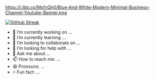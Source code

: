 https://i.ibb.co/MsfnQh0/Blue-And-White-Modern-Minimal-Business-Channel-Youtube-Banner.png



[![GitHub Streak](https://github-readme-streak-stats.herokuapp.com?user=HabiburRahnan&theme=dark)](https://git.io/streak-stats)

- 🔭 I’m currently working on ...
- 🌱 I’m currently learning ...
- 👯 I’m looking to collaborate on ...
- 🤔 I’m looking for help with ...
- 💬 Ask me about ...
- 📫 How to reach me: ...
- 😄 Pronouns: ...
- ⚡ Fun fact: ...
